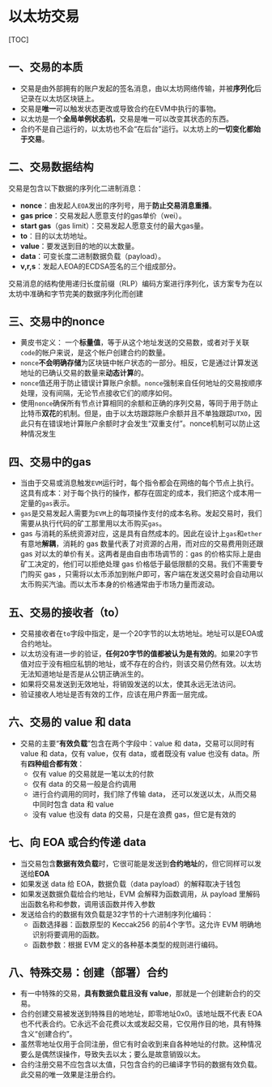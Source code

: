 # 以太坊交易

[TOC]

## 一、交易的本质

-   交易是由外部拥有的账户发起的签名消息，由以太坊网络传输，并被**序列化**后记录在以太坊区块链上。
-   交易是**唯一**可以触发状态更改或导致合约在EVM中执行的事物。
-   以太坊是一个**全局单例状态机**，交易是唯一可以改变其状态的东西。
-   合约不是自己运行的，以太坊也不会“在后台”运行。以太坊上的**一切变化都始于交易**。

## 二、交易数据结构

交易是包含以下数据的序列化二进制消息：

-   **nonce**：由发起人`EOA`发出的序列号，用于**防止交易消息重播**。
-   **gas price**：交易发起人愿意支付的gas单价（wei）。
-   **start gas**（gas limit）：交易发起人愿意支付的最大gas量。
-   **to**：目的以太坊地址。
-   **value**：要发送到目的地的以太数量。
-   **data**：可变长度二进制数据负载（payload）。
-   **v,r,s**：发起人EOA的ECDSA签名的三个组成部分。

交易消息的结构使用递归长度前缀（RLP）编码方案进行序列化，该方案专为在以太坊中准确和字节完美的数据序列化而创建

## 三、交易中的nonce

-   黄皮书定义： 一个**标量值**，等于从这个地址发送的交易数，或者对于关联`code`的帐户来说，是这个帐户创建合约的数量。
-   `nonce`**不会明确存储**为区块链中帐户状态的一部分。相反，它是通过计算发送地址的已确认交易的数量来**动态计算**的。
-   `nonce`值还用于防止错误计算账户余额。`nonce`强制来自任何地址的交易按顺序处理，没有间隔，无论节点接收它们的顺序如何。
-   使用`nonce`确保所有节点计算相同的余额和正确的序列交易，等同于用于防止比特币**双花**的机制。但是，由于以太坊跟踪账户余额并且不单独跟踪`UTXO`，因此只有在错误地计算账户余额时才会发生“双重支付”。nonce机制可以防止这种情况发生

## 四、交易中的gas

-   当由于交易或消息触发`EVM`运行时，每个指令都会在网络的每个节点上执行。这具有成本：对于每个执行的操作，都存在固定的成本，我们把这个成本用一定量的`gas`表示。
-   `gas`是交易发起人需要为`EVM`上的每项操作支付的成本名称。发起交易时，我们需要从执行代码的矿工那里用以太币购买`gas`。
-   gas 与消耗的系统资源对应，这是具有自然成本的。因此在设计上`gas`和`ether`有意地**解耦**，消耗的 gas 数量代表了对资源的占用，而对应的交易费用则还跟 gas 对以太的单价有关。这两者是由自由市场调节的：gas 的价格实际上是由矿工决定的，他们可以拒绝处理 gas 价格低于最低限额的交易。我们不需要专门购买 gas ，只需将以太币添加到帐户即可，客户端在发送交易时会自动用以太币购买汽油。而以太币本身的价格通常由于市场力量而波动。

## 五、交易的接收者（to）

-   交易接收者在`to`字段中指定，是一个20字节的以太坊地址。地址可以是EOA或合约地址。
-   以太坊没有进一步的验证，**任何20字节的值都被认为是有效的**。如果20字节值对应于没有相应私钥的地址，或不存在的合约，则该交易仍然有效。以太坊无法知道地址是否是从公钥正确派生的。
-   如果将交易发送到无效地址，将销毁发送的以太，使其永远无法访问。
-   验证接收人地址是否有效的工作，应该在用户界面一层完成。

## 六、交易的 value 和 data

-   交易的主要“**有效负载**”包含在两个字段中：value 和 data，交易可以同时有 value 和 data，仅有 value，仅有 data，或者既没有 value  也没有 data。所有**四种组合都有效**：
    -   仅有 value 的交易就是一笔以太的付款
    -   仅有 data 的交易一般是合约调用
    -   进行合约调用的同时，我们除了传输 data， 还可以发送以太，从而交易中同时包含 data 和 value
    -   没有 value 也没有 data 的交易，只是在浪费 gas，但它是有效的

## 七、向 EOA 或合约传递 data

-   当交易包含**数据有效负载**时，它很可能是发送到**合约地址**的，但它同样可以发送给**EOA**
-   如果发送 data 给 EOA，数据负载（data payload）的解释取决于钱包
-   如果发送数据负载给合约地址，EVM 会解释为函数调用，从 payload 里解码出函数名称和参数，调用该函数并传入参数
-   发送给合约的数据有效负载是32字节的十六进制序列化编码：
    -   函数选择器：函数原型的 Keccak256 的前4个字节。这允许 EVM 明确地识别将要调用的函数。
    -   函数参数：根据 EVM 定义的各种基本类型的规则进行编码。

## 八、特殊交易：创建（部署）合约

-   有一中特殊的交易，**具有数据负载且没有 value**，那就是一个创建新合约的交易。
-   合约创建交易被发送到特殊目的地地址，即零地址0x0。该地址既不代表 EOA 也不代表合约。它永远不会花费以太或发起交易，它仅用作目的地，具有特殊含义“创建合约”。
-   虽然零地址仅用于合同注册，但它有时会收到来自各种地址的付款。这种情况要么是偶然误操作，导致失去以太；要么是故意销毁以太。
-   合约注册交易不应包含以太值，只包含合约的已编译字节码的数据有效负载。此交易的唯一效果是注册合约。